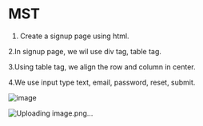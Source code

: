 # MST
1. Create a signup page using html.

2.In signup page, we wil use div tag, table tag.

3.Using table tag, we align the row and column in center.

4.We use input type text, email, password, reset, submit.

![image](https://github.com/Manishkr56/MST/assets/119200787/c73bb445-61b5-40c3-aff6-269e2b36d9b9)

![Uploading image.png…]()

